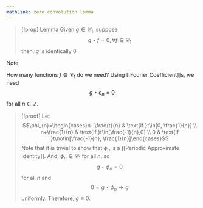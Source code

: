 ```yaml
---
mathLink: zero convolution lemma
---
```

>[!prop] Lemma
>Given $g\in\mathcal{C}_1$, suppose $$g\star f=0,\forall f\in\mathcal{C}_1$$then, $g$ is identically 0

>[!note]
>How many functions $f\in \mathcal{C}_1$ do we need? Using [[Fourier Coefficient]]s, we need $$g\star e_{n}=0$$for all $n\in \mathbb{Z}$.

>[!proof]
Let $$\phi_{n}=\begin{cases}n- \frac{t}{n} & \text{if }t\in[0, \frac{1}{n}] \\
n+\frac{1}{n} & \text{if }t\in[\frac{-1}{n},0] \\
0 & \text{if }t\notin[\frac{-1}{n}, \frac{1}{n}]\end{cases}$$ Note that it is trivial to show that $\phi_{n}$ is a [[Periodic Approximate Identity]]. And, $\phi_{n}\in\mathcal{C}_{1}$ for all $n$, so $$g\star \phi_{n}=0$$for all $n$ and $$0=g\star \phi_{n}\rightarrow g$$uniformly. Therefore, $g\equiv 0$. 
